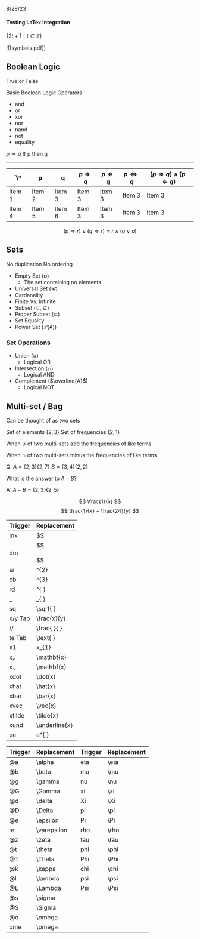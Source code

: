 
8/28/23

#### Testing LaTex Integration

$\{2t+1\mid t\in \mathbb {Z} \}$


![[symbols.pdf]]

## Boolean Logic

True or False

Basic Boolean Logic Operators
- and
- or
- xor
- nor
- nand
- not
- equality

$p \Rightarrow q$ If p then q

-------------
|$\urcorner P$ | p | q | $p \Rightarrow q$ | $p \Leftarrow q$  | $p \Leftrightarrow q$  | $(p \Rightarrow q)\wedge (p \Leftarrow q)$  |
| -- | - | - |  ---- | ---- | ---- | ------------- |
| Item 1 | Item 2 | Item 3 | Item 3 | Item 3 | Item 3 | Item 3 | 
| Item 4 | Item 5 | Item 6 | Item 3 | Item 3 | Item 3 | Item 3 | 


$$
(p\Rightarrow r) \vee (q\Rightarrow r) = r \wedge (q\vee p)
$$




## Sets

No duplication
No ordering

- Empty Set ($\emptyset$)
	- The set containing no elements
- Universal Set ($\mathcal{U}$)
- Cardanality
- Finite Vs. Infinite 
- Subset ($\subset$, $\subsetneq$)
- Proper Subset ($\subset$)
- Set Equality
- Power Set ($\mathcal{P} (A)$)

### Set Operations
- Union ($\cup$)
	- Logical OR
- Intersection ($\cap$)
	- Logical AND
- Complement ($\overline{A}$)
	- Logical NOT


## Multi-set / Bag

Can be thought of as two sets

Set of elements $\{2, 3\}$
Set of frequencies $\{2,1\}$


When $\cup$ of two multi-sets add the frequencies of like terms

When $\cap$ of two multi-sets minus the frequencies of like terms

Q:    $A = \{2,3\}  \{2,7\}$   $B = \{3,4\}\{2,2\}$ 

What is the answer to $A-B$?

A:  $A-B = \{2,3\}\{2,5\}$


$$
\frac{1}{x}
$$
$$
	\frac{1}{x} + \frac{24}{y}
$$


| Trigger | Replacement      |
| ------- | ---------------- |
| mk      | \$\$             |
| dm      | \$\$<br><br>\$\$ |
| sr      | ^{2}             |
| cb      | ^{3}             |
| rd      | ^{ }             |
| \_      | \_{ }            |
| sq      | \sqrt{ }         |
| x/y Tab | \frac{x}{y}      |
| //      | \frac{ }{ }      |
| te Tab  | \text{ }         |
| x1      | x_{1}            |
| x,.     | \mathbf{x}       |
| x.,     | \mathbf{x}       |
| xdot    | \dot{x}          |
| xhat    | \hat{x}          |
| xbar    | \bar{x}          |
| xvec    | \vec{x}          |
| xtilde  | \tilde{x}        |
| xund    | \underline{x}    |
| ee      | e^{ }            |


| Trigger | Replacement | Trigger | Replacement |
| ------- | ----------- | ------- | ----------- |
| @a      | \alpha      | eta     | \eta        |
| @b      | \beta       | mu      | \mu         |
| @g      | \gamma      | nu      | \nu         |
| @G      | \Gamma      | xi      | \xi         |
| @d      | \delta      | Xi      | \Xi         |
| @D      | \Delta      | pi      | \pi         |
| @e      | \epsilon    | Pi      | \Pi         |
| :e      | \varepsilon | rho     | \rho        |
| @z      | \zeta       | tau     | \tau        |
| @t      | \theta      | phi     | \phi        |
| @T      | \Theta      | Phi     | \Phi        |
| @k      | \kappa      | chi     | \chi        |
| @l      | \lambda     | psi     | \psi        |
| @L      | \Lambda     | Psi     | \Psi        |
| @s      | \sigma      |         |             |
| @S      | \Sigma      |         |             |
| @o      | \omega      |         |             |
| ome     | \omega      |         |             |

